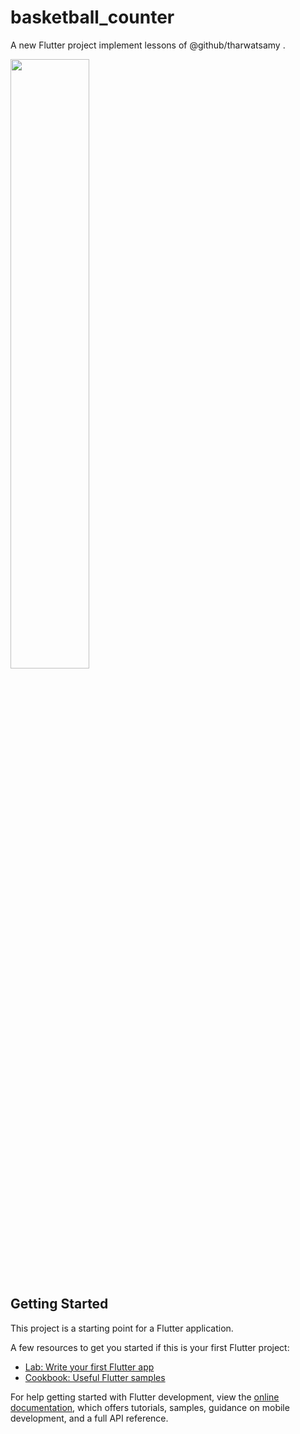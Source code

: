 # basketball_counter

A new Flutter project implement lessons of @github/tharwatsamy .

<img src="https://user-images.githubusercontent.com/27792204/213875717-51193892-08a1-4a6d-b79a-be18dd0a1960.png" width=50% height=50%>


## Getting Started

This project is a starting point for a Flutter application.

A few resources to get you started if this is your first Flutter project:

- [Lab: Write your first Flutter app](https://docs.flutter.dev/get-started/codelab)
- [Cookbook: Useful Flutter samples](https://docs.flutter.dev/cookbook)

For help getting started with Flutter development, view the
[online documentation](https://docs.flutter.dev/), which offers tutorials,
samples, guidance on mobile development, and a full API reference.
